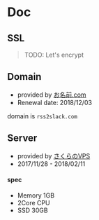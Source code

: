 # Doc

## SSL

> TODO:
> Let's encrypt

## Domain

- provided by [お名前.com](https://www.onamae.com)
- Renewal date: 2018/12/03

domain is `rss2slack.com`

## Server

- provided by [さくらのVPS](https://vps.sakura.ad.jp/)
- 2017/11/28 - 2018/02/11

#### spec

- Memory 1GB
- 2Core CPU
- SSD 30GB
